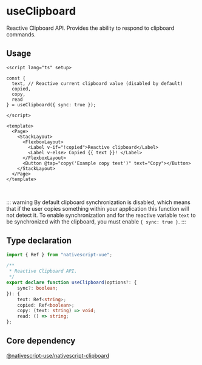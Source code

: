 
# useClipboard

Reactive Clipboard API. Provides the ability to respond to clipboard commands.

## Usage

```vue
<script lang="ts" setup>

const {
  text, // Reactive current clipboard value (disabled by default)
  copied,
  copy,
  read
} = useClipboard({ sync: true });

</script>

<template>
  <Page>
    <StackLayout>
      <FlexboxLayout>
        <Label v-if="!copied">Reactive clipboard</Label>
        <Label v-else> Copied {{ text }}! </Label>
      </FlexboxLayout>
      <Button @tap="copy('Example copy text')" text="Copy"></Button>
    </StackLayout>
  </Page>
</template>
```
<br />

::: warning
By default clipboard synchronization is disabled, which means that if the user copies something within your application this function will not detect it. To enable synchronization and for the reactive variable `text` to be synchronized with the clipboard, you must enable `{ sync: true }`.
:::


## Type declaration
```ts
import { Ref } from "nativescript-vue";

/**
 * Reactive Clipboard API.
 */
export declare function useClipboard(options?: {
    sync?: boolean;
}): {
    text: Ref<string>;
    copied: Ref<boolean>;
    copy: (text: string) => void;
    read: () => string;
};
```

## Core dependency
[@nativescript-use/nativescript-clipboard](https://github.com/NativeScript-Use/NativeScript-Use/packages/nativescript-clipboard/README.md)